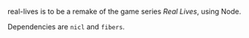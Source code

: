 real-lives is to be a remake of the game series *Real Lives*, using Node.

Dependencies are `nicl` and `fibers`.